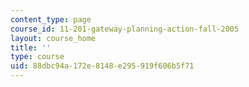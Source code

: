 ```yaml
---
content_type: page
course_id: 11-201-gateway-planning-action-fall-2005
layout: course_home
title: ''
type: course
uid: 88dbc94a-172e-8148-e295-919f606b5f71
---
```

